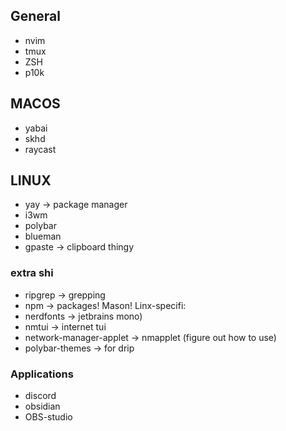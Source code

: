 ## General
- nvim
- tmux
- ZSH
- p10k

## MACOS
- yabai
- skhd
- raycast

## LINUX
- yay -> package manager
- i3wm
- polybar
- blueman
- gpaste -> clipboard thingy

### extra shi 
- ripgrep                -> grepping
- npm                    -> packages! Mason!
Linx-specifi:
- nerdfonts              -> jetbrains mono)
- nmtui                  -> internet tui
- network-manager-applet -> nmapplet (figure out how to use)
- polybar-themes         -> for drip

### Applications
- discord
- obsidian
- OBS-studio

